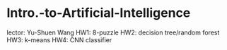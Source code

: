 # Intro.-to-Artificial-Intelligence
lector: Yu-Shuen Wang
HW1: 8-puzzle
HW2: decision tree/random forest
HW3: k-means
HW4: CNN classifier

